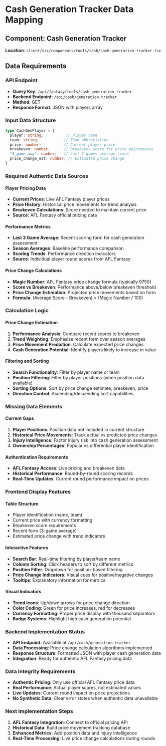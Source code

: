# Cash Generation Tracker Data Mapping

## Component: Cash Generation Tracker
**Location**: `client/src/components/tools/cash/cash-generation-tracker.tsx`

## Data Requirements

### API Endpoint
- **Query Key**: `/api/fantasy/tools/cash_generation_tracker`
- **Backend Endpoint**: `/api/cash/generation-tracker`
- **Method**: GET
- **Response Format**: JSON with players array

### Input Data Structure
```typescript
type CashGenPlayer = {
  player: string;          // Player name
  team: string;           // Team abbreviation
  price: number;          // Current player price
  breakeven: number;      // Breakeven score for price maintenance
  "3_game_avg": number;   // Last 3 games average score
  price_change_est: number; // Estimated price change
}
```

### Required Authentic Data Sources

#### Player Pricing Data
- **Current Prices**: Live AFL Fantasy player prices
- **Price History**: Historical price movements for trend analysis
- **Breakeven Calculations**: Score needed to maintain current price
- **Source**: AFL Fantasy official pricing data

#### Performance Metrics
- **Last 3 Game Average**: Recent scoring form for cash generation assessment
- **Season Averages**: Baseline performance comparison
- **Scoring Trends**: Performance direction indicators
- **Source**: Individual player round scores from AFL Fantasy

#### Price Change Calculations
- **Magic Number**: AFL Fantasy price change formula (typically 9750)
- **Score vs Breakeven**: Performance above/below breakeven threshold
- **Price Change Estimation**: Projected price movements based on form
- **Formula**: (Average Score - Breakeven) × (Magic Number / 100)

### Calculation Logic

#### Price Change Estimation
1. **Performance Analysis**: Compare recent scores to breakeven
2. **Trend Weighting**: Emphasize recent form over season averages
3. **Price Movement Prediction**: Calculate expected price changes
4. **Cash Generation Potential**: Identify players likely to increase in value

#### Filtering and Sorting
- **Search Functionality**: Filter by player name or team
- **Position Filtering**: Filter by player positions (when position data available)
- **Sorting Options**: Sort by price change estimate, breakeven, price
- **Direction Control**: Ascending/descending sort capabilities

### Missing Data Elements

#### Current Gaps
1. **Player Positions**: Position data not included in current structure
2. **Historical Price Movements**: Track actual vs predicted price changes
3. **Injury Intelligence**: Factor injury risk into cash generation assessment
4. **Ownership Percentages**: Popular vs differential player identification

#### Authentication Requirements
- **AFL Fantasy Access**: Live pricing and breakeven data
- **Historical Performance**: Round-by-round scoring records
- **Real-Time Updates**: Current round performance impact on prices

### Frontend Display Features

#### Table Structure
- Player identification (name, team)
- Current price with currency formatting
- Breakeven score requirements
- Recent form (3-game average)
- Estimated price change with trend indicators

#### Interactive Features
- **Search Bar**: Real-time filtering by player/team name
- **Column Sorting**: Click headers to sort by different metrics
- **Position Filter**: Dropdown for position-based filtering
- **Price Change Indicators**: Visual cues for positive/negative changes
- **Tooltips**: Explanatory information for metrics

#### Visual Indicators
- **Trend Icons**: Up/down arrows for price change direction
- **Color Coding**: Green for price increases, red for decreases
- **Currency Formatting**: Proper price display with thousand separators
- **Badge Systems**: Highlight high cash generation potential

### Backend Implementation Status
- **API Endpoint**: Available at `/api/cash/generation-tracker`
- **Data Processing**: Price change calculation algorithms implemented
- **Response Structure**: Formatted JSON with player cash generation data
- **Integration**: Ready for authentic AFL Fantasy pricing data

### Data Integrity Requirements
- **Authentic Pricing**: Only use official AFL Fantasy price data
- **Real Performance**: Actual player scores, not estimated values
- **Live Updates**: Current round impact on price projections
- **No Synthetic Data**: Clear error states when authentic data unavailable

### Next Implementation Steps
1. **AFL Fantasy Integration**: Connect to official pricing API
2. **Historical Data**: Build price movement tracking database
3. **Enhanced Metrics**: Add position data and injury intelligence
4. **Real-Time Processing**: Live price change calculations during rounds